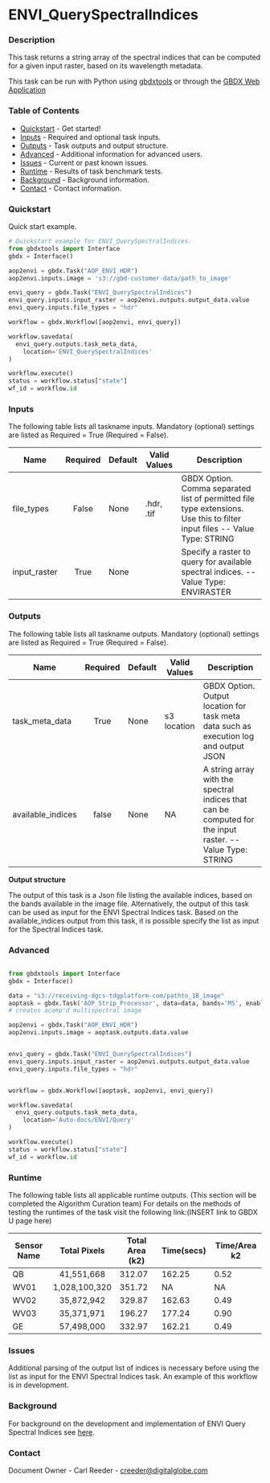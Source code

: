 # ENVI_QuerySpectralIndices

### Description
This task returns a string array of the spectral indices that can be computed for a given input raster, based on its wavelength metadata.

This task can be run with Python using [gbdxtools](https://github.com/DigitalGlobe/gbdxtools) or through the [GBDX Web Application](https://gbdx.geobigdata.io/materials/)

### Table of Contents
 * [Quickstart](#quickstart) - Get started!
 * [Inputs](#inputs) - Required and optional task inputs.
 * [Outputs](#outputs) - Task outputs and output structure.
 * [Advanced](#advanced) - Additional information for advanced users.
 * [Issues](#issues) - Current or past known issues.
 * [Runtime](#runtime) - Results of task benchmark tests.
 * [Background](#background) - Background information.
 * [Contact](#contact) - Contact information.

### Quickstart

Quick start example.

```python
# Quickstart example for ENVI_QuerySpectralIndices.
from gbdxtools import Interface
gbdx = Interface()

aop2envi = gbdx.Task("AOP_ENVI_HDR")
aop2envi.inputs.image = 's3://gbd-customer-data/path_to_image'

envi_query = gbdx.Task("ENVI_QuerySpectralIndices")
envi_query.inputs.input_raster = aop2envi.outputs.output_data.value
envi_query.inputs.file_types = "hdr"

workflow = gbdx.Workflow([aop2envi, envi_query])

workflow.savedata(
  envi_query.outputs.task_meta_data,
    location='ENVI_QuerySpectralIndices'
)

workflow.execute()
status = workflow.status["state"]
wf_id = workflow.id
```

### Inputs
The following table lists all taskname inputs.
Mandatory (optional) settings are listed as Required = True (Required = False).

  Name  |  Required  |  Default  |  Valid Values  |  Description  
--------|:----------:|-----------|----------------|---------------
file_types|False|None| .hdr, .tif |GBDX Option. Comma separated list of permitted file type extensions. Use this to filter input files -- Value Type: STRING
input_raster|True|None| |Specify a raster to query for available spectral indices. -- Value Type: ENVIRASTER

### Outputs
The following table lists all taskname outputs.
Mandatory (optional) settings are listed as Required = True (Required = False).

  Name  |  Required  |  Default  |  Valid Values  |  Description  
--------|:----------:|-----------|----------------|---------------
task_meta_data|True|None|s3 location |GBDX Option. Output location for task meta data such as execution log and output JSON
available_indices|false|None| NA |A string array with the spectral indices that can be computed for the input raster. -- Value Type: STRING

**Output structure**

The output of this task is a Json file listing the available indices, based on the bands available in the image file. Alternatively, the output of this task can be used as input for the ENVI Spectral Indices task.  Based on the available_indices output from this task, it is possible specify the list as input for the Spectral Indices task.


### Advanced
```Python

from gbdxtools import Interface
gbdx = Interface()

data = "s3://receiving-dgcs-tdgplatform-com/pathto_1B_image"
aoptask = gbdx.Task('AOP_Strip_Processor', data=data, bands='MS', enable_acomp=True, enable_pansharpen=False, enable_dra=False)    
# creates acomp'd multispectral image

aop2envi = gbdx.Task("AOP_ENVI_HDR")
aop2envi.inputs.image = aoptask.outputs.data.value


envi_query = gbdx.Task("ENVI_QuerySpectralIndices")
envi_query.inputs.input_raster = aop2envi.outputs.output_data.value
envi_query.inputs.file_types = "hdr"


workflow = gbdx.Workflow([aoptask, aop2envi, envi_query])

workflow.savedata(
  envi_query.outputs.task_meta_data,
    location='Auto-docs/ENVI/Query'
)

workflow.execute()
status = workflow.status["state"]
wf_id = workflow.id

```

### Runtime

The following table lists all applicable runtime outputs. (This section will be completed the Algorithm Curation team)
For details on the methods of testing the runtimes of the task visit the following link:(INSERT link to GBDX U page here)

  Sensor Name  |  Total Pixels  |  Total Area (k2)  |  Time(secs)  |  Time/Area k2
--------|:----------:|-----------|----------------|---------------
QB | 41,551,668 | 312.07 | 162.25 | 	0.52
WV01| 1,028,100,320 |351.72 | NA|NA
WV02|35,872,942|329.87|162.63	 | 0.49
WV03|35,371,971|196.27| 177.24	|0.90
GE| 57,498,000|332.97|162.21| 0.49


### Issues
Additional parsing of the output list of indices is necessary before using the list as input for the ENVI Spectral Indices task. An example of this workflow is in development.  

### Background
For background on the development and implementation of ENVI Query Spectral Indices see [here](http://www.harrisgeospatial.com/docs/ENVIQuerySpectralIndicesTask.html).


### Contact
Document Owner - Carl Reeder - creeder@digitalglobe.com
